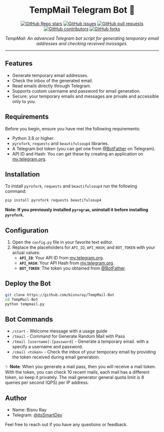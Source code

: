 <h1 align="center">TempMail Telegram Bot 💌</h1>

<p align="center">
  <a href="https://github.com/bisnuray/TempMail-Bot/stargazers"><img src="https://img.shields.io/github/stars/bisnuray/TempMail-Bot?color=blue&style=flat" alt="GitHub Repo stars"></a>
  <a href="https://github.com/bisnuray/TempMail-Bot/issues"><img src="https://img.shields.io/github/issues/bisnuray/TempMail-Bot" alt="GitHub issues"></a>
  <a href="https://github.com/bisnuray/TempMail-Bot/pulls"><img src="https://img.shields.io/github/issues-pr/bisnuray/TempMail-Bot" alt="GitHub pull requests"></a>
  <a href="https://github.com/bisnuray/TempMail-Bot/graphs/contributors"><img src="https://img.shields.io/github/contributors/bisnuray/TempMail-Bot?style=flat" alt="GitHub contributors"></a>
  <a href="https://github.com/bisnuray/TempMail-Bot/network/members"><img src="https://img.shields.io/github/forks/bisnuray/TempMail-Bot?style=flat" alt="GitHub forks"></a>
</p>

<p align="center">
  <em>TempMail: An advanced Telegram bot script for generating temporary email addresses and checking received messages.</em>
</p>
<hr>

## Features

- Generate temporary email addresses.
- Check the inbox of the generated email.
- Read emails directly through Telegram.
- Supports custom username and password for email generation.
- Secure: your temporary emails and messages are private and accessible only to you.

## Requirements

Before you begin, ensure you have met the following requirements:

- Python 3.8 or higher.
- `pyrofork`, `requests` and `beautifulsoup4` libraries.
- A Telegram bot token (you can get one from [@BotFather](https://t.me/BotFather) on Telegram).
- API ID and Hash: You can get these by creating an application on [my.telegram.org](https://my.telegram.org).

## Installation

To install `pyrofork`, `requests` and `beautifulsoup4` run the following command:

```bash
pip install pyrofork requests beautifulsoup4
```

**Note: If you previously installed `pyrogram`, uninstall it before installing `pyrofork`.**

## Configuration

1. Open the `config.py` file in your favorite text editor.
2. Replace the placeholders for `API_ID`, `API_HASH`, and `BOT_TOKEN` with your actual values:
   - **`API_ID`**: Your API ID from [my.telegram.org](https://my.telegram.org).
   - **`API_HASH`**: Your API Hash from [my.telegram.org](https://my.telegram.org).
   - **`BOT_TOKEN`**: The token you obtained from [@BotFather](https://t.me/BotFather).

## Deploy the Bot

```sh
git clone https://github.com/bisnuray/TempMail-Bot
cd TempMail-Bot
python tempmail.py
```

## Bot Commands

- `/start` - Welcome message with a usage guide
- `/tmail` - Command for Generate Random Mail with Pass
- `/tmail [username]:[password]` - Generate a temporary email. with a specify a username and password.
- `/cmail <token>` - Check the inbox of your temporary email by providing the token received during email generation.

✨ **Note**: When you generate a mail pass, then you will receive a mail token. With the token, you can check 10 recent mails, each mail has a different token, so keep it privately. The mail generator general quota limit is 8 queries per second (QPS) per IP address.

## Author

- Name: Bisnu Ray
- Telegram: [@itsSmartDev](https://t.me/itsSmartDev)

Feel free to reach out if you have any questions or feedback.
